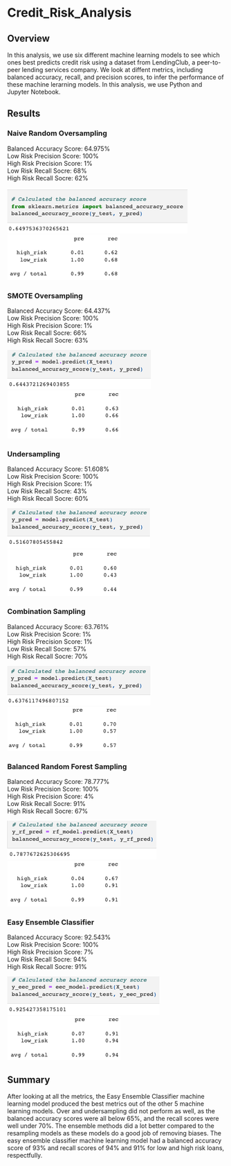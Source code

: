# Credit_Risk_Analysis

## Overview

In this analysis, we use six different machine learning models to see which ones best predicts credit risk using a dataset from LendingClub, a peer-to-peer lending services company. We look at diffent metrics, including balanced accuracy, recall, and precision scores, to infer the performance of these machine lerarning models. In this analysis, we use Python and Jupyter Notebook.

## Results

### Naive Random Oversampling

Balanced Accuracy Score: 64.975%\
Low Risk Precision Score: 100%\
High Risk Precision Score: 1%\
Low Risk Recall Socre: 68%\
High Risk Recall Socre: 62%

![oversampling](images/naive_random_oversampling.png)
![oversampling_report](images/oversampling_report.png)

### SMOTE Oversampling

Balanced Accuracy Score: 64.437%\
Low Risk Precision Score: 100%\
High Risk Precision Score: 1%\
Low Risk Recall Socre: 66%\
High Risk Recall Socre: 63%


![smote](images/smote_oversampling.png)
![smote_report](images/smote_report.png)

### Undersampling

Balanced Accuracy Score: 51.608%\
Low Risk Precision Score: 100%\
High Risk Precision Score: 1%\
Low Risk Recall Socre: 43%\
High Risk Recall Socre: 60%

![undersampling](images/undersampling.png)
![undersampling_report](images/undersampling_report.png)

### Combination Sampling

Balanced Accuracy Score: 63.761%\
Low Risk Precision Score: 1%\
High Risk Precision Score: 1%\
Low Risk Recall Socre: 57%\
High Risk Recall Socre: 70%

![combination](images/combination.png)
![combination_report](images/combination_report.png)

### Balanced Random Forest Sampling

Balanced Accuracy Score: 78.777%\
Low Risk Precision Score: 100%\
High Risk Precision Score: 4%\
Low Risk Recall Socre: 91%\
High Risk Recall Socre: 67%

![random_forest](images/random_forest.png)
![random_forest_report](images/forest_report.png)

### Easy Ensemble Classifier

Balanced Accuracy Score: 92.543%\
Low Risk Precision Score: 100%\
High Risk Precision Score: 7%\
Low Risk Recall Socre: 94%\
High Risk Recall Socre: 91%

![easy_ensemble](images/easy_ensemble.png)
![easy_ensemble_report](images/easy_report.png)

## Summary

After looking at all the metrics, the Easy Ensemble Classifier machine learning model produced the best metrics out of the other 5 machine learning models. Over and undersampling did not perform as well, as the balanced accuracy scores were all below 65%, and the recall scores were well under 70%. The ensemble methods did a lot better compared to the resampling models as these models do a good job of removing biases. The easy ensemble classifier machine learning model had a balanced accuracy score of 93% and recall scores of 94% and 91% for low and high risk loans, respectfully.